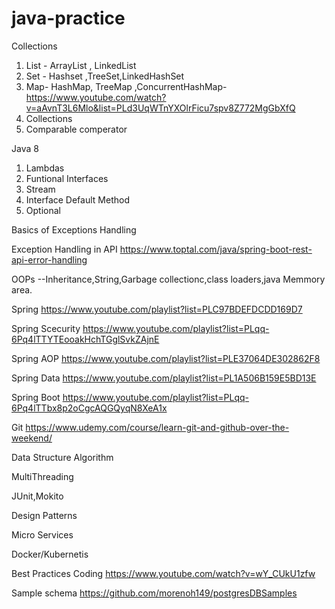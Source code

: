 # java-practice

Collections
1) List - ArrayList , LinkedList
2) Set - Hashset ,TreeSet,LinkedHashSet
3) Map- HashMap, TreeMap ,ConcurrentHashMap-https://www.youtube.com/watch?v=aAvnT3L6Mlo&list=PLd3UqWTnYXOlrFicu7spv8Z772MgGbXfQ
4) Collections 
5) Comparable comperator

Java 8
1) Lambdas
2) Funtional Interfaces
3) Stream
4) Interface Default Method
5) Optional

Basics of Exceptions Handling

Exception Handling in API
https://www.toptal.com/java/spring-boot-rest-api-error-handling

OOPs --Inheritance,String,Garbage collectionc,class loaders,java Memmory area.

Spring
https://www.youtube.com/playlist?list=PLC97BDEFDCDD169D7

Spring Scecurity
https://www.youtube.com/playlist?list=PLqq-6Pq4lTTYTEooakHchTGglSvkZAjnE

Spring AOP
https://www.youtube.com/playlist?list=PLE37064DE302862F8

Spring Data
https://www.youtube.com/playlist?list=PL1A506B159E5BD13E

Spring Boot
https://www.youtube.com/playlist?list=PLqq-6Pq4lTTbx8p2oCgcAQGQyqN8XeA1x

Git
https://www.udemy.com/course/learn-git-and-github-over-the-weekend/

Data Structure Algorithm

MultiThreading 

JUnit,Mokito

Design Patterns

Micro Services

Docker/Kubernetis

Best Practices Coding
https://www.youtube.com/watch?v=wY_CUkU1zfw

Sample schema
https://github.com/morenoh149/postgresDBSamples

